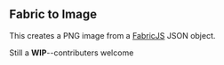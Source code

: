 ## Fabric to Image

This creates a PNG image from a [FabricJS](http://fabricjs.com) JSON object.

Still a **WIP**--contributers welcome